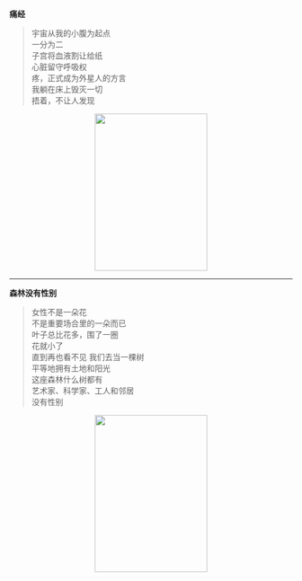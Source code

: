 **痛经**
<!-- <p align="center"> -->

> 宇宙从我的小腹为起点  
一分为二  
子宫将血液割让给纸  
心脏留守呼吸权  
疼，正式成为外星人的方言  
我躺在床上毁灭一切  
捂着，不让人发现  

<!-- </p> -->

<div align=center>
<img src="https://s21.ax1x.com/2024/04/11/pFXtygs.jpg" width=200 height=280  />
</div>

***

**森林没有性别**

<!-- <p align="center"> -->

> 女性不是一朵花  
不是重要场合里的一朵而已  
叶子总比花多，围了一圈  
花就小了  
直到再也看不见 
我们去当一棵树  
平等地拥有土地和阳光  
这座森林什么树都有  
艺术家、科学家、工人和邻居  
没有性别

<!-- </p> -->

<div align=center>

<img src="https://s21.ax1x.com/2024/04/11/pFXtwE8.jpg" width=200 height=280  />
</div>